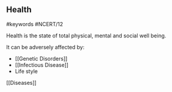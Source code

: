 ## Health
#keywords #NCERT/12 

Health is the state of total physical, mental and social well being.

It can be adversely affected by:
- [[Genetic Disorders]]
- [[Infectious Disease]]
- Life style

[[Diseases]]